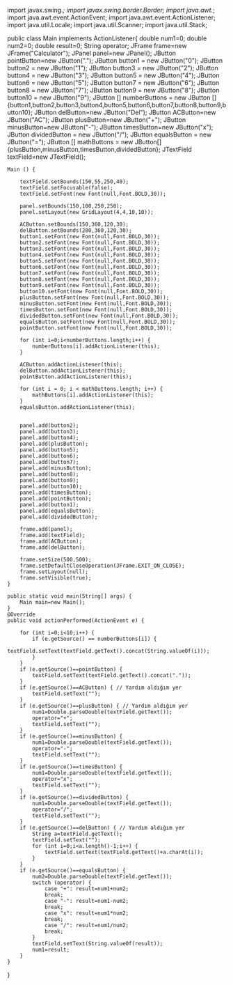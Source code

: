 import javax.swing.*;
import javax.swing.border.Border;
import java.awt.*;
import java.awt.event.ActionEvent;
import java.awt.event.ActionListener;
import java.util.Locale;
import java.util.Scanner;
import java.util.Stack;

public class Main implements ActionListener{
    double num1=0;
    double num2=0;
    double result=0;
    String operator;
    JFrame frame=new JFrame("Calculator");
    JPanel panel=new JPanel();
    JButton pointButton=new JButton(".");
    JButton button1 = new JButton("0");
    JButton button2 = new JButton("1");
    JButton button3 = new JButton("2");
    JButton button4 = new JButton("3");
    JButton button5 = new JButton("4");
    JButton button6 = new JButton("5");
    JButton button7 = new JButton("6");
    JButton button8 = new JButton("7");
    JButton button9 = new JButton("8");
    JButton button10 = new JButton("9");
    JButton [] numberButtons = new JButton []{button1,button2,button3,button4,button5,button6,button7,button8,button9,button10};
    JButton delButton=new JButton("Del");
    JButton ACButton=new JButton("AC");
    JButton plusButton=new JButton("+");
    JButton minusButton=new JButton("-");
    JButton timesButton=new JButton("x");
    JButton dividedButton = new JButton("/");
    JButton equalsButton = new JButton("=");
    JButton [] mathButtons = new JButton[]{plusButton,minusButton,timesButton,dividedButton};
    JTextField textField=new JTextField();

    Main () {

        textField.setBounds(150,55,250,40);
        textField.setFocusable(false);
        textField.setFont(new Font(null,Font.BOLD,30));

        panel.setBounds(150,100,250,250);
        panel.setLayout(new GridLayout(4,4,10,10));

        ACButton.setBounds(150,360,120,30);
        delButton.setBounds(280,360,120,30);
        button1.setFont(new Font(null,Font.BOLD,30));
        button2.setFont(new Font(null,Font.BOLD,30));
        button3.setFont(new Font(null,Font.BOLD,30));
        button4.setFont(new Font(null,Font.BOLD,30));
        button5.setFont(new Font(null,Font.BOLD,30));
        button6.setFont(new Font(null,Font.BOLD,30));
        button7.setFont(new Font(null,Font.BOLD,30));
        button8.setFont(new Font(null,Font.BOLD,30));
        button9.setFont(new Font(null,Font.BOLD,30));
        button10.setFont(new Font(null,Font.BOLD,30));
        plusButton.setFont(new Font(null,Font.BOLD,30));
        minusButton.setFont(new Font(null,Font.BOLD,30));
        timesButton.setFont(new Font(null,Font.BOLD,30));
        dividedButton.setFont(new Font(null,Font.BOLD,30));
        equalsButton.setFont(new Font(null,Font.BOLD,30));
        pointButton.setFont(new Font(null,Font.BOLD,30));

        for (int i=0;i<numberButtons.length;i++) {
            numberButtons[i].addActionListener(this);
        }

        ACButton.addActionListener(this);
        delButton.addActionListener(this);
        pointButton.addActionListener(this);

        for (int i = 0; i < mathButtons.length; i++) {
            mathButtons[i].addActionListener(this);
        }
        equalsButton.addActionListener(this);


        panel.add(button2);
        panel.add(button3);
        panel.add(button4);
        panel.add(plusButton);
        panel.add(button5);
        panel.add(button6);
        panel.add(button7);
        panel.add(minusButton);
        panel.add(button8);
        panel.add(button9);
        panel.add(button10);
        panel.add(timesButton);
        panel.add(pointButton);
        panel.add(button1);
        panel.add(equalsButton);
        panel.add(dividedButton);

        frame.add(panel);
        frame.add(textField);
        frame.add(ACButton);
        frame.add(delButton);

        frame.setSize(500,500);
        frame.setDefaultCloseOperation(JFrame.EXIT_ON_CLOSE);
        frame.setLayout(null);
        frame.setVisible(true);
    }

    public static void main(String[] args) {
        Main main=new Main();
    }
    @Override
    public void actionPerformed(ActionEvent e) {

        for (int i=0;i<10;i++) {
            if (e.getSource() == numberButtons[i]) {
                textField.setText(textField.getText().concat(String.valueOf(i)));
            }
        }
        if (e.getSource()==pointButton) {
            textField.setText(textField.getText().concat("."));
        }
        if (e.getSource()==ACButton) { // Yardım aldığım yer
            textField.setText("");
        }
        if (e.getSource()==plusButton) { // Yardım aldığım yer
            num1=Double.parseDouble(textField.getText());
            operator="+";
            textField.setText("");
        }
        if (e.getSource()==minusButton) {
            num1=Double.parseDouble(textField.getText());
            operator="-";
            textField.setText("");
        }
        if (e.getSource()==timesButton) {
            num1=Double.parseDouble(textField.getText());
            operator="x";
            textField.setText("");
        }
        if (e.getSource()==dividedButton) {
            num1=Double.parseDouble(textField.getText());
            operator="/";
            textField.setText("");
        }
        if (e.getSource()==delButton) { // Yardım aldığım yer
            String a=textField.getText();
            textField.setText("");
            for (int i=0;i<a.length()-1;i++) {
                textField.setText(textField.getText()+a.charAt(i));
            }
        }
        if (e.getSource()==equalsButton) {
            num2=Double.parseDouble(textField.getText());
            switch (operator) {
                case "+": result=num1+num2;
                break;
                case "-": result=num1-num2;
                break;
                case "x": result=num1*num2;
                break;
                case "/": result=num1/num2;
                break;
            }
            textField.setText(String.valueOf(result));
            num1=result;
        }
    }
}
